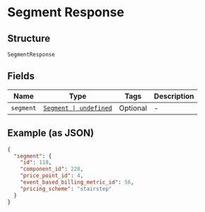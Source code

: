
# Segment Response

## Structure

`SegmentResponse`

## Fields

| Name | Type | Tags | Description |
|  --- | --- | --- | --- |
| `segment` | [`Segment \| undefined`](../../doc/models/segment.md) | Optional | - |

## Example (as JSON)

```json
{
  "segment": {
    "id": 118,
    "component_id": 228,
    "price_point_id": 4,
    "event_based_billing_metric_id": 56,
    "pricing_scheme": "stairstep"
  }
}
```

